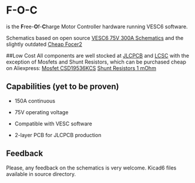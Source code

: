 # F-O-C
is the **F**ree-**O**f-**C**harge Motor Controller hardware running VESC6 software.

Schematics based on open source [VESC6 75V 300A Schematics](https://vesc-project.com/sites/default/files/Benjamin%20Posts/vesc_75_300.pdf) and the slightly outdated [Cheap Focer2](https://github.com/shamansystems/Cheap-FOCer-2/blob/Developer-Branch/README.md)

##Low Cost
All components are well stocked at [JLCPCB](https://jlcpcb.com/) and [LCSC](https://www.lcsc.com) with the exception of Mosfets and Shunt Resistors, which can be purchased cheap on Aliexpress:
[Mosfet CSD19536KCS](https://www.aliexpress.com/item/1005003770698095.html?spm=a2g0o.productlist.main.1.73316d02WllOwH&algo_pvid=c835f0a0-ce18-429c-9b6e-0d26d8cc535b&algo_exp_id=c835f0a0-ce18-429c-9b6e-0d26d8cc535b-0&pdp_ext_f=%7B%22sku_id%22%3A%2212000027107468783%22%7D&pdp_npi=3%40dis%21DKK%2169.01%2158.66%21%21%21%21%21%40211bda9b16788989446673183d078a%2112000027107468783%21sea%21DK%212442285761&curPageLogUid=2ngktWuUsqTG)
[Shunt Resistors 1 mOhm](https://www.aliexpress.com/item/1005004036630537.html?spm=a2g0o.order_list.order_list_main.5.35ca1802CPPQCG)

## Capabilities (yet to be proven)

* 150A continuous

* 75V operating voltage

* Compatible with VESC software

* 2-layer PCB for JLCPCB production

## Feedback
Please, any feedback on the schematics is very welcome.
Kicad6 files available in source directory.
